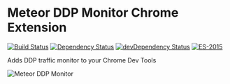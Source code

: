 # Meteor DDP Monitor Chrome Extension 
[![Build Status](https://travis-ci.org/thebakeryio/meteor-ddp-monitor.svg)](https://travis-ci.org/thebakeryio/meteor-ddp-monitor) 
[![Dependency Status](https://david-dm.org/alanshaw/david-www.svg)](https://david-dm.org/thebakeryio/meteor-ddp-monitor)
[![devDependency Status](https://david-dm.org/alanshaw/david-www/dev-status.svg)](https://david-dm.org/thebakeryio/meteor-ddp-monitor#info=devDependencies)
[![ES-2015](https://img.shields.io/badge/ES-2015-brightgreen.svg)](https://babeljs.io/docs/learn-es2015/)


Adds DDP traffic monitor to your Chrome Dev Tools

![Meteor DDP Monitor](https://dl.dropboxusercontent.com/u/9224326/ddp-monitor/ddp0.2.gif)